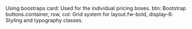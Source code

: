 Using boostraps card: Used for the individual pricing boxes. btn: Bootstrap buttons.container, row, col: Grid system for layout.fw-bold, display-6: Styling and typography classes.
